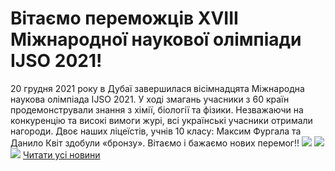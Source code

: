 
# Вітаємо переможців XVIII Міжнародної наукової олімпіади IJSO 2021!
20 грудня 2021 року в Дубаї завершилася вісімнадцята Міжнародна наукова олімпіада IJSO 2021. У ході змагань учасники з 60 країн продемонстрували знання з хімії, біології та фізики. Незважаючи на конкуренцію та високі вимоги журі, всі українські учасники отримали нагороди.
Двоє наших ліцеїстів, учнів 10 класу: Максим Фургала та Данило Квіт здобули «бронзу».
Вітаємо і бажаємо нових перемог!!
![](/images/вітаємо-переможців-xviii-міжнародної-наукової-олімпіади/kvit.jpg)
![](/images/вітаємо-переможців-xviii-міжнародної-наукової-олімпіади/furgala.jpg)
![](/images/вітаємо-переможців-xviii-міжнародної-наукової-олімпіади/nauk_olimp21.jpg)
[Читати усі новини](/news)
       
